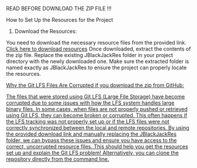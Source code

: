 READ BEFORE DOWNLOAD THE ZIP FILE !!!

How to Set Up the Resources for the Project

1) Download the Resources:

You need to download the necessary resource files from the provided link.
[Click here to download resources](https://mega.nz/folder/yIti3TBC#PUIxWpcMXWWx9MpWVMfXPQ)
Once downloaded, extract the contents of the zip file.
Replace the existing JBlackJackRes folder in your project directory with the newly downloaded one. Make sure the extracted folder is named exactly as JBlackJackRes to ensure the project can properly locate the resources.


<u>Why the Git LFS Files Are Corrupted if you download the zip from GitHub<u>:

The files that were stored using Git LFS (Large File Storage) have become corrupted due to some issues with how the LFS system handles large binary files.
In some cases, when files are not properly pushed or retrieved using Git LFS, they can become broken or corrupted. This often happens if the LFS tracking was not properly set up or if the LFS files were not correctly synchronized between the local and remote repositories.
By using the provided download link and manually replacing the JBlackJackRes folder, we can bypass these issues and ensure you have access to the correct, uncorrupted resource files.
This should help you get the resources set up and explain the Git LFS problem! Alternatively, you can clone the repository directly from the command line.
